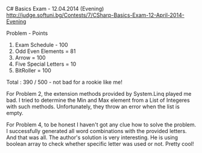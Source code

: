 ﻿C# Basics Exam - 12.04.2014 (Evening)
http://judge.softuni.bg/Contests/7/CSharp-Basics-Exam-12-April-2014-Evening

Problem - Points
1. Exam Schedule - 100
2. Odd Even Elements = 81
3. Arrow = 100
4. Five Special Letters = 10
5. BitRoller = 100

Total : 390 / 500 - not bad for a rookie like me!

For Problem 2, the extension methods provided by System.Linq played me bad. I tried to determine the Min and Max element from a List of Integeres with such methods. Unfortunately, they throw an error when the list is empty. 

For Problem 4, to be honest I haven't got any clue how to solve the problem. I successfully generated all word combinations with the provided letters. And that was all. The author's solution is very interesting. He is using boolean array to check whether specific letter was used or not. Pretty cool!